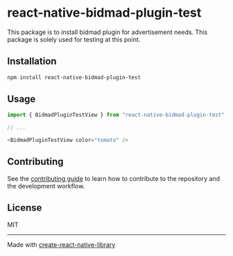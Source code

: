 # react-native-bidmad-plugin-test

This package is to install bidmad plugin for advertisement needs. This package is solely used for testing at this point.

## Installation

```sh
npm install react-native-bidmad-plugin-test
```

## Usage

```js
import { BidmadPluginTestView } from "react-native-bidmad-plugin-test";

// ...

<BidmadPluginTestView color="tomato" />
```

## Contributing

See the [contributing guide](CONTRIBUTING.md) to learn how to contribute to the repository and the development workflow.

## License

MIT

---

Made with [create-react-native-library](https://github.com/callstack/react-native-builder-bob)
